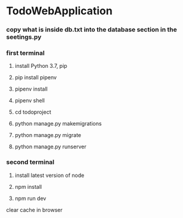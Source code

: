 # TodoWebApplication

### copy what is inside db.txt into the database section in the seetings.py

### first terminal

1. install Python 3.7, pip 

1. pip install pipenv

1. pipenv install

1. pipenv shell

1. cd todoproject

1. python manage.py makemigrations

1. python manage.py migrate

1. python manage.py runserver

### second terminal

1. install latest version of node

1. npm install

1. npm run dev


clear cache in browser
